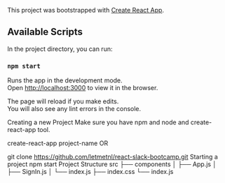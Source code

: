 This project was bootstrapped with [Create React App](https://github.com/facebook/create-react-app).

## Available Scripts

In the project directory, you can run:

### `npm start`

Runs the app in the development mode.<br />
Open [http://localhost:3000](http://localhost:3000) to view it in the browser.

The page will reload if you make edits.<br />
You will also see any lint errors in the console.

Creating a new Project
Make sure you have npm and node and create-react-app tool.

create-react-app project-name
OR

git clone https://github.com/letmetnl/react-slack-bootcamp.git
Starting a project
npm start
Project Structure
src
├── components
│ ├── App.js
│ ├── SignIn.js
│ └── index.js
├── index.css
└── index.js
